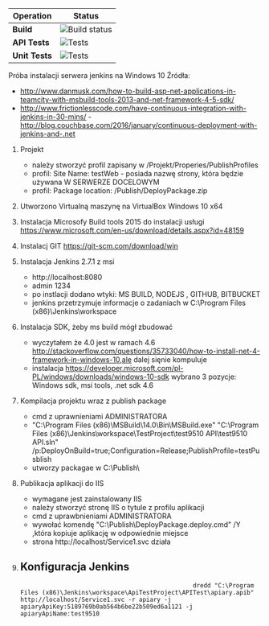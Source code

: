 |Operation|Status|
| --- | --- |
| **Build** | ![Build status](http://sit.telemetria.eu:4063/job/ApiTestProject/job/BuildTask/badge/icon) |
| **API Tests**|  ![Tests](http://sit.telemetria.eu:4063/job/ApiTestProject/job/APITest/badge/icon)|
| **Unit Tests**|  ![Tests](http://sit.telemetria.eu:4062/jenkins/d/http/127.0.0.1:8080/job/ApiTestProject/job/UnitTest)|

Próba instalacji serwera jenkins na Windows 10
Źródła:
- http://www.danmusk.com/how-to-build-asp-net-applications-in-teamcity-with-msbuild-tools-2013-and-net-framework-4-5-sdk/
- http://www.frictionlesscode.com/have-continuous-integration-with-jenkins-in-30-mins/
-http://blog.couchbase.com/2016/january/continuous-deployment-with-jenkins-and-.net
1. Projekt 
	- należy stworzyć profil zapisany w /Projekt/Properies/PublishProfiles
	- profil: Site Name: testWeb -  posiada nazwę strony, która będzie używana W SERWERZE DOCELOWYM
	- profil: Package location: /Publish/DeployPackage.zip
2. Utworzono Virtualną maszynę na VirtualBox  Windows 10 x64
3. Instalacja Microsofy Build tools 2015 do instalacji usługi https://www.microsoft.com/en-us/download/details.aspx?id=48159
4. Instalacj GIT https://git-scm.com/download/win
5. Instalacja Jenkins 2.7.1 z msi
	- http://localhost:8080
	- admin 1234
	- po instlacji dodano wtyki: MS BUILD, NODEJS , GITHUB, BITBUCKET
	- jenkins przetrzymuje informacje o zadaniach w C:\Program Files (x86)\Jenkins\workspace
6. Instalacja SDK, żeby ms build mógł zbudować
	- wyczytałem że 4.0 jest w ramach 4.6 http://stackoverflow.com/questions/35733040/how-to-install-net-4-framework-in-windows-10,ale dalej sięnie kompuluje 
	- instalacja https://developer.microsoft.com/pl-PL/windows/downloads/windows-10-sdk wybrano 3 pozycje: Windows sdk, msi tools, .net sdk 4.6
7. Kompilacja projektu wraz z publish package
	- cmd z uprawnieniami ADMINISTRATORA
	- "C:\Program Files (x86)\MSBuild\14.0\Bin\MSBuild.exe" "C:\Program Files (x86)\Jenkins\workspace\TestProject\test9510 API\test9510 API.sln" /p:DeployOnBuild=true;Configuration=Release;PublishProfile=testPusblish
	- utworzy packagae w C:\Publish\
8. Publikacja aplikacji do IIS
	- wymagane jest zainstalowany IIS
	- należy stworzyć stronę IIS o tytule z profilu aplikacji 
	- cmd z uprawbnieniami ADMINISTRATORA
	- wywołać komendę "C:\Publish\DeployPackage.deploy.cmd" /Y ,która kopiuje aplikację w odpowiednie miejsce
	- strona http://localhost/Service1.svc działa
9. Konfiguracja Jenkins
	- 


                                                       dredd "C:\Program Files (x86)\Jenkins\workspace\ApiTestProject\APITest\apiary.apib" http://localhost/Service1.svc -r apiary -j apiaryApiKey:5189769b0ab564b6be22b509ed6a1121 -j apiaryApiName:test9510
